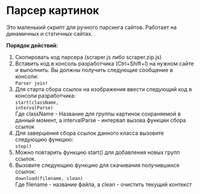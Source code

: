 # Парсер картинок
Это маленький скрипт для ручного парсинга сайтов. Работает на динамичных и статичных сайтах.

<b>Порядок действий:</b>
1. Скопировать код парсера (scraper.js либо scraper.zip.js)
2. Вставить код в консоль разработчика (Ctrl+Shift+I) на нужном сайте и выполнить. Вы должны получить следующие сообщение в консоли:<br>
<code>Parser join!</code>
3. Для старта сбора ссылок на изображения ввести следующий код в консоли разработчика:<br>
<code>start(className, intervalParse)</code><br>
Где className - Название для группы картинок сохраняемой в данный момент, а intervalParse - интервал вызова функции сбора ссылок
4. Для завершения сбора ссылок данного класса вызовите следующию функцию:<br>
<code>stop()</code>
5. Можно повтарить функцию start() для добавления новых групп ссылок.
6. Вызовите следующию функцию для скачивания получившихся ссылок:<br>
<code>download(filename, clean)</code><br>
Где filename - название файла, а clean - очистить текущий контекст
